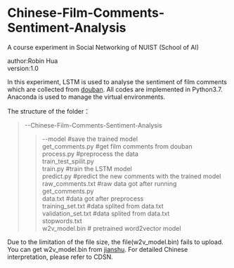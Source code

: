 # Chinese-Film-Comments-Sentiment-Analysis
A course experiment in Social Networking of NUIST (School of AI)

author:Robin Hua  
version:1.0

In this experiment, LSTM is used to analyse the sentiment of film comments which are collected from [douban](https://movie.douban.com/). All codes are implemented in Python3.7. Anaconda is used to manage the virtual environments.

The structure of the folder：

>--Chinese-Film-Comments-Sentiment-Analysis    
>>--model #save the trained model  
>>get_comments.py #get film comments from douban  
>>process.py #preprocess the data  
>>train_test_spilit.py  
>>train.py #train the LSTM model  
>>predict.py #predict the new comments with the trained model  
>>raw_comments.txt #raw data got after running get_comments.py  
>>data.txt #data got after preprocess  
>>training_set.txt #data splited from data.txt  
>>validation_set.txt #data splited from data.txt  
>>stopwords.txt  
>>w2v_model.bin # pretrained word2vector model  
   
Due to the limitation of the file size, the file(w2v_model.bin) fails to upload. You can get w2v_model.bin from [jianshu](https://www.jianshu.com/p/ae5b45e96dbf). For detailed Chinese interpretation, please refer to CDSN.
